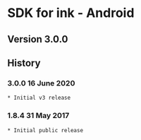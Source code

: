 # SDK for ink - Android

## Version 3.0.0

## History

### 3.0.0  16 June 2020
    * Initial v3 release

### 1.8.4   31 May 2017
    * Initial public release
    